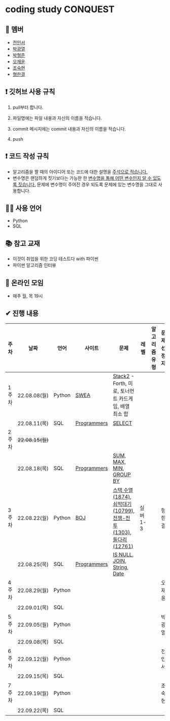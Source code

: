 # coding study CONQUEST



## 👤 멤버

- [전인서](https://github.com/eveinseojeon)
- [박광열](https://github.com/PangYeol)
- [박형준](https://github.com/PHJoon)
- [오재윤](https://github.com/jyoon55)
- [조숙현](https://github.com/Chosukhyun)
- [형한결](https://github.com/hankaul)



## ❗ 깃허브 사용 규칙

1. pull부터 합니다.

2. 파일명에는 파일 내용과 자신의 이름을 적습니다.
3. commit 메시지에는 commit 내용과 자신의 이름을 적습니다.
4. push



## ❗ 코드 작성 규칙

- 알고리즘을 짤 때의 아이디어 또는 코드에 대한 설명을 <u>주석으로 적습니다.</u>
- 변수명은 랜덤하게 짓기보다는 가능한 한 <u>변수명을 통해 어떤 변수인지 알 수 있도록 짓습니다.</u> 문제에 변수명이 주어진 경우 되도록 문제에 있는 변수명을 그대로 사용합니다.



## 🧑‍💻 사용 언어

- Python
- SQL



## 📚 참고 교재

- 이것이 취업을 위한 코딩 테스트다 with 파이썬
- 파이썬 알고리즘 인터뷰



## 💬 온라인 모임

- 매주 월, 목 19시



## ✔ 진행 내용

| 주차  | 날짜             | 언어   | 사이트                                           | 문제                                                         | 레벨     | 알고리즘 유형 | 문제 선정자 |
| ----- | ---------------- | ------ | ------------------------------------------------ | ------------------------------------------------------------ | -------- | ------------- | ----------- |
| 1주차 | 22.08.08(월)     | Python | [SWEA](https://swexpertacademy.com/main/main.do) | [Stack2](https://swexpertacademy.com/main/learn/course/subjectDetail.do?courseId=AVuPDN86AAXw5UW6&subjectId=AWOVIc7KqfQDFAWg) - Forth, 미로, 토너먼트 카드게임, 배열 최소 합 |          |               |             |
|       | 22.08.11(목)     | SQL    | [Programmers](https://school.programmers.co.kr/) | [SELECT](https://school.programmers.co.kr/learn/courses/30/parts/17042) |          |               |             |
| 2주차 | ~~22.08.15(월)~~ |        |                                                  |                                                              |          |               |             |
|       | 22.08.18(목)     | SQL    | [Programmers](https://school.programmers.co.kr/) | [SUM, MAX, MIN](https://school.programmers.co.kr/learn/courses/30/parts/17043), [GROUP BY](https://school.programmers.co.kr/learn/courses/30/parts/17044) |          |               |             |
| 3주차 | 22.08.22(월)     | Python | [BOJ](https://www.acmicpc.net/)                  | [스택 수열(1874)](https://www.acmicpc.net/problem/1874), [쇠막대기(10799)](https://www.acmicpc.net/problem/10799), [전쟁-전투(1303)](https://www.acmicpc.net/problem/1303), [돌다리(12761)](https://www.acmicpc.net/problem/12761) | 실버 1-3 |               | 형한결      |
|       | 22.08.25(목)     | SQL    | [Programmers](https://school.programmers.co.kr/) | [IS NULL](https://school.programmers.co.kr/learn/courses/30/parts/17045), [JOIN](https://school.programmers.co.kr/learn/courses/30/parts/17046), [String, Date](https://school.programmers.co.kr/learn/courses/30/parts/17047) |          |               |             |
| 4주차 | 22.08.29(월)     | Python |                                                  |                                                              |          |               | 오재윤      |
|       | 22.09.01(목)     | SQL    |                                                  |                                                              |          |               |             |
| 5주차 | 22.09.05(월)     | Python |                                                  |                                                              |          |               | 박광열      |
|       | 22.09.08(목)     | SQL    |                                                  |                                                              |          |               |             |
| 6주차 | 22.09.12(월)     | Python |                                                  |                                                              |          |               | 전인서      |
|       | 22.09.15(목)     | SQL    |                                                  |                                                              |          |               |             |
| 7주차 | 22.09.19(월)     | Python |                                                  |                                                              |          |               | 조숙현      |
|       | 22.09.22(목)     | SQL    |                                                  |                                                              |          |               |             |

